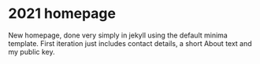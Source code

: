 # 2021 homepage

New homepage, done very simply in jekyll using the default minima template. First iteration just includes contact details, a short About text and my public key.
